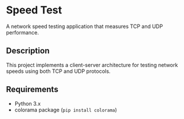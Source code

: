 # Speed Test

A network speed testing application that measures TCP and UDP performance.

## Description
This project implements a client-server architecture for testing network speeds using both TCP and UDP protocols. 

## Requirements
- Python 3.x
- colorama package (`pip install colorama`)